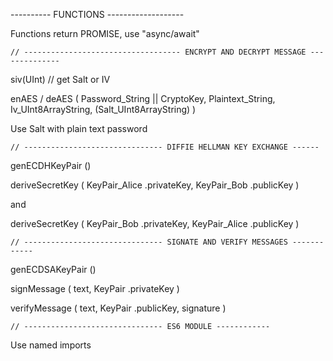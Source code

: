 
---------- FUNCTIONS -------------------

Functions return PROMISE, use "async/await"

    // ----------------------------------- ENCRYPT AND DECRYPT MESSAGE --------------

siv(UInt) // get Salt or IV

enAES / deAES ( Password_String || CryptoKey, Plaintext_String,  Iv_UInt8ArrayString, (Salt_UInt8ArrayString)  )

Use Salt with plain text password

    // ------------------------------- DIFFIE HELLMAN KEY EXCHANGE ------
    
genECDHKeyPair ()

deriveSecretKey ( KeyPair_Alice .privateKey, KeyPair_Bob .publicKey )

and

deriveSecretKey ( KeyPair_Bob .privateKey, KeyPair_Alice .publicKey )

    // ------------------------------- SIGNATE AND VERIFY MESSAGES ------------
    
genECDSAKeyPair ()

signMessage ( text, KeyPair .privateKey )

verifyMessage ( text, KeyPair .publicKey, signature )

    // ------------------------------- ES6 MODULE ------------

Use named imports
